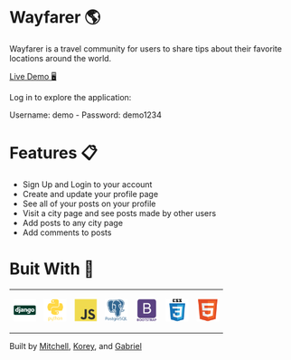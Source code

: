 <link rel="stylesheet" href="https://cdn.jsdelivr.net/gh/devicons/devicon@master/devicon.min.css">

# Wayfarer 🌎

Wayfarer is a travel community for users to share tips about their favorite locations around the world.

[Live Demo 🖥️ ](https://wayfarer-2020.herokuapp.com/)

Log in to explore the application:

Username: demo - Password: demo1234

# Features 📋
- Sign Up and Login to your account
- Create and update your profile page
- See all of your posts on your profile
- Visit a city page and see posts made by other users
- Add posts to any city page
- Add comments to posts


# Buit With 🔨



<table>
  <tr>
  <td>
  <div style="width: 40px">

  ![Django](images/django.svg)
  </div>
  </td>
  <td>
  <div style="width: 40px">

  ![Python](images/python.svg)
  </div>
  </td>
  <td>
  <div style="width: 40px">

  ![JS](images/javascript.svg)
  </div>
  </td>
  <td>
  <div style="width: 40px">

  ![postgres](images/postgresql.svg)
  </div>
  </td>
  <td>
  <div style="width: 40px">

  ![Bootstrap](images/bootstrap.svg)
  </div>
  </td>
  <td>
  <div style="width: 40px">

  ![css](images/css3.svg)
  </div>
  </td>
  <td>
  <div style="width: 40px">
  
  ![HTML](images/html5.svg)
  </div>
  </td>
</tr>
</table>

Built by <a href="https://github.com/UnderdoneLizard" target="_blank">Mitchell</a>, <a href="https://github.com/koreykristine" target="_blank">Korey</a>, and <a href="https://github.com/gabtorre" target="_blank">Gabriel</a>